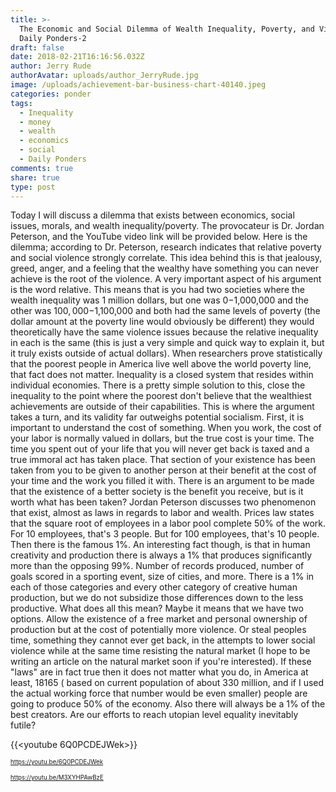 ```yaml
---
title: >-
  The Economic and Social Dilemma of Wealth Inequality, Poverty, and Violence,
  Daily Ponders-2
draft: false
date: 2018-02-21T16:16:56.032Z
author: Jerry Rude
authorAvatar: uploads/author_JerryRude.jpg
image: /uploads/achievement-bar-business-chart-40140.jpeg
categories: ponder
tags:
  - Inequality
  - money
  - wealth
  - economics
  - social
  - Daily Ponders
comments: true
share: true
type: post
---
```

Today I will discuss a dilemma that exists between economics, social issues, morals, and wealth inequality/poverty. The provocateur is Dr. Jordan Peterson, and the YouTube video link will be provided below. Here is the dilemma; according to Dr. Peterson, research indicates that relative poverty and social violence strongly correlate. This idea behind this is that jealousy, greed, anger, and a feeling that the wealthy have something you can never achieve is the root of the violence. A very important aspect of his argument is the word relative. This means that is you had two societies  where the wealth inequality was 1 million dollars, but one was $0-$1,000,000 and the other was $100,000-$1,100,000 and both had the same levels of poverty (the dollar amount at the poverty line would obviously be different) they would theoretically have the same violence issues because the relative inequality in each is the same (this is just a very simple and quick way to explain it, but it truly exists outside of actual dollars). When researchers prove statistically that the poorest people in America live well above the world poverty line, that fact does not matter. Inequality is a closed system that resides within individual economies. There is a pretty simple solution to this, close the inequality to the point where the poorest don't believe that the wealthiest achievements are outside of their capabilities. This is where the argument takes a turn, and its validity far outweighs potential socialism. First, it is important to understand the cost of something. When you work, the cost of your labor is normally valued in dollars, but the true cost is your time. The time you spent out of your life that you will never get back is taxed and a true immoral act has taken place. That section of your existence has been taken from you to be given to another person at their benefit at the cost of your time and the work you filled it with. There is an argument to be made that the existence of a better society is the benefit you receive, but is it worth what has been taken? Jordan Peterson discusses two phenomenon that exist, almost as laws in regards to labor and wealth. Prices law states that the square root of employees in a labor pool complete 50% of the work. For 10 employees, that's 3 people. But for 100 employees, that's 10 people. Then there is the famous 1%. An interesting fact though, is that in human creativity and production there is always a 1% that produces significantly more than the opposing 99%. Number of records produced, number of goals scored in a sporting event, size of cities, and more. There is a 1% in each of those categories and every other category of creative human production, but we do not subsidize those differences down to the less productive. What does all this mean? Maybe it means that we have two options. Allow the existence of a free market and personal ownership of production but at the cost of potentially more violence. Or steal peoples time, something they cannot ever get back, in the attempts to lower social violence while at the same time resisting the natural market (I hope to be writing an article on the natural market soon if you're interested). If these "laws" are in fact true then it does not matter what you do, in America at least, 18165 ( based on current population of about 330 million, and if I used the actual working force that number would be even smaller) people are going to produce 50% of the economy. Also there will always be a 1% of the best creators. Are our efforts to reach utopian level equality inevitably futile? 

{{<youtube 6Q0PCDEJWek>}}

<sub><sup>https://youtu.be/6Q0PCDEJWek</sub></sup>

<sub><sup>https://youtu.be/M3XYHPAwBzE</sub></sup>
